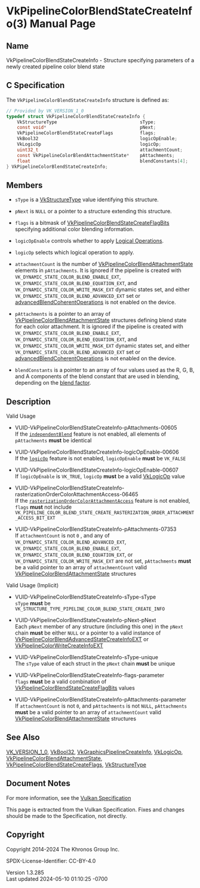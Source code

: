 # VkPipelineColorBlendStateCreateInfo(3) Manual Page

## Name

VkPipelineColorBlendStateCreateInfo - Structure specifying parameters of
a newly created pipeline color blend state



## <a href="#_c_specification" class="anchor"></a>C Specification

The `VkPipelineColorBlendStateCreateInfo` structure is defined as:

``` c
// Provided by VK_VERSION_1_0
typedef struct VkPipelineColorBlendStateCreateInfo {
    VkStructureType                               sType;
    const void*                                   pNext;
    VkPipelineColorBlendStateCreateFlags          flags;
    VkBool32                                      logicOpEnable;
    VkLogicOp                                     logicOp;
    uint32_t                                      attachmentCount;
    const VkPipelineColorBlendAttachmentState*    pAttachments;
    float                                         blendConstants[4];
} VkPipelineColorBlendStateCreateInfo;
```

## <a href="#_members" class="anchor"></a>Members

- `sType` is a [VkStructureType](https://registry.khronos.org/vulkan/specs/1.3-extensions/man/html/VkStructureType.html) value identifying
  this structure.

- `pNext` is `NULL` or a pointer to a structure extending this
  structure.

- `flags` is a bitmask of
  [VkPipelineColorBlendStateCreateFlagBits](https://registry.khronos.org/vulkan/specs/1.3-extensions/man/html/VkPipelineColorBlendStateCreateFlagBits.html)
  specifying additional color blending information.

- `logicOpEnable` controls whether to apply <a
  href="https://registry.khronos.org/vulkan/specs/1.3-extensions/html/vkspec.html#framebuffer-logicop"
  target="_blank" rel="noopener">Logical Operations</a>.

- `logicOp` selects which logical operation to apply.

- `attachmentCount` is the number of
  [VkPipelineColorBlendAttachmentState](https://registry.khronos.org/vulkan/specs/1.3-extensions/man/html/VkPipelineColorBlendAttachmentState.html)
  elements in `pAttachments`. It is ignored if the pipeline is created
  with `VK_DYNAMIC_STATE_COLOR_BLEND_ENABLE_EXT`,
  `VK_DYNAMIC_STATE_COLOR_BLEND_EQUATION_EXT`, and
  `VK_DYNAMIC_STATE_COLOR_WRITE_MASK_EXT` dynamic states set, and either
  `VK_DYNAMIC_STATE_COLOR_BLEND_ADVANCED_EXT` set or <a
  href="https://registry.khronos.org/vulkan/specs/1.3-extensions/html/vkspec.html#features-advancedBlendCoherentOperations"
  target="_blank" rel="noopener">advancedBlendCoherentOperations</a> is
  not enabled on the device.

- `pAttachments` is a pointer to an array of
  [VkPipelineColorBlendAttachmentState](https://registry.khronos.org/vulkan/specs/1.3-extensions/man/html/VkPipelineColorBlendAttachmentState.html)
  structures defining blend state for each color attachment. It is
  ignored if the pipeline is created with
  `VK_DYNAMIC_STATE_COLOR_BLEND_ENABLE_EXT`,
  `VK_DYNAMIC_STATE_COLOR_BLEND_EQUATION_EXT`, and
  `VK_DYNAMIC_STATE_COLOR_WRITE_MASK_EXT` dynamic states set, and either
  `VK_DYNAMIC_STATE_COLOR_BLEND_ADVANCED_EXT` set or <a
  href="https://registry.khronos.org/vulkan/specs/1.3-extensions/html/vkspec.html#features-advancedBlendCoherentOperations"
  target="_blank" rel="noopener">advancedBlendCoherentOperations</a> is
  not enabled on the device.

- `blendConstants` is a pointer to an array of four values used as the
  R, G, B, and A components of the blend constant that are used in
  blending, depending on the <a
  href="https://registry.khronos.org/vulkan/specs/1.3-extensions/html/vkspec.html#framebuffer-blendfactors"
  target="_blank" rel="noopener">blend factor</a>.

## <a href="#_description" class="anchor"></a>Description

Valid Usage

- <a href="#VUID-VkPipelineColorBlendStateCreateInfo-pAttachments-00605"
  id="VUID-VkPipelineColorBlendStateCreateInfo-pAttachments-00605"></a>
  VUID-VkPipelineColorBlendStateCreateInfo-pAttachments-00605  
  If the <a
  href="https://registry.khronos.org/vulkan/specs/1.3-extensions/html/vkspec.html#features-independentBlend"
  target="_blank" rel="noopener"><code>independentBlend</code></a>
  feature is not enabled, all elements of `pAttachments` **must** be
  identical

- <a href="#VUID-VkPipelineColorBlendStateCreateInfo-logicOpEnable-00606"
  id="VUID-VkPipelineColorBlendStateCreateInfo-logicOpEnable-00606"></a>
  VUID-VkPipelineColorBlendStateCreateInfo-logicOpEnable-00606  
  If the <a
  href="https://registry.khronos.org/vulkan/specs/1.3-extensions/html/vkspec.html#features-logicOp"
  target="_blank" rel="noopener"><code>logicOp</code></a> feature is not
  enabled, `logicOpEnable` **must** be `VK_FALSE`

- <a href="#VUID-VkPipelineColorBlendStateCreateInfo-logicOpEnable-00607"
  id="VUID-VkPipelineColorBlendStateCreateInfo-logicOpEnable-00607"></a>
  VUID-VkPipelineColorBlendStateCreateInfo-logicOpEnable-00607  
  If `logicOpEnable` is `VK_TRUE`, `logicOp` **must** be a valid
  [VkLogicOp](https://registry.khronos.org/vulkan/specs/1.3-extensions/man/html/VkLogicOp.html) value

- <a
  href="#VUID-VkPipelineColorBlendStateCreateInfo-rasterizationOrderColorAttachmentAccess-06465"
  id="VUID-VkPipelineColorBlendStateCreateInfo-rasterizationOrderColorAttachmentAccess-06465"></a>
  VUID-VkPipelineColorBlendStateCreateInfo-rasterizationOrderColorAttachmentAccess-06465  
  If the <a
  href="https://registry.khronos.org/vulkan/specs/1.3-extensions/html/vkspec.html#features-rasterizationOrderColorAttachmentAccess"
  target="_blank"
  rel="noopener"><code>rasterizationOrderColorAttachmentAccess</code></a>
  feature is not enabled, `flags` **must** not include
  `VK_PIPELINE_COLOR_BLEND_STATE_CREATE_RASTERIZATION_ORDER_ATTACHMENT_ACCESS_BIT_EXT`

- <a href="#VUID-VkPipelineColorBlendStateCreateInfo-pAttachments-07353"
  id="VUID-VkPipelineColorBlendStateCreateInfo-pAttachments-07353"></a>
  VUID-VkPipelineColorBlendStateCreateInfo-pAttachments-07353  
  If `attachmentCount` is not `0` , and any of
  `VK_DYNAMIC_STATE_COLOR_BLEND_ADVANCED_EXT`,
  `VK_DYNAMIC_STATE_COLOR_BLEND_ENABLE_EXT`,
  `VK_DYNAMIC_STATE_COLOR_BLEND_EQUATION_EXT`, or
  `VK_DYNAMIC_STATE_COLOR_WRITE_MASK_EXT` are not set, `pAttachments`
  **must** be a valid pointer to an array of `attachmentCount` valid
  [VkPipelineColorBlendAttachmentState](https://registry.khronos.org/vulkan/specs/1.3-extensions/man/html/VkPipelineColorBlendAttachmentState.html)
  structures

Valid Usage (Implicit)

- <a href="#VUID-VkPipelineColorBlendStateCreateInfo-sType-sType"
  id="VUID-VkPipelineColorBlendStateCreateInfo-sType-sType"></a>
  VUID-VkPipelineColorBlendStateCreateInfo-sType-sType  
  `sType` **must** be
  `VK_STRUCTURE_TYPE_PIPELINE_COLOR_BLEND_STATE_CREATE_INFO`

- <a href="#VUID-VkPipelineColorBlendStateCreateInfo-pNext-pNext"
  id="VUID-VkPipelineColorBlendStateCreateInfo-pNext-pNext"></a>
  VUID-VkPipelineColorBlendStateCreateInfo-pNext-pNext  
  Each `pNext` member of any structure (including this one) in the
  `pNext` chain **must** be either `NULL` or a pointer to a valid
  instance of
  [VkPipelineColorBlendAdvancedStateCreateInfoEXT](https://registry.khronos.org/vulkan/specs/1.3-extensions/man/html/VkPipelineColorBlendAdvancedStateCreateInfoEXT.html)
  or
  [VkPipelineColorWriteCreateInfoEXT](https://registry.khronos.org/vulkan/specs/1.3-extensions/man/html/VkPipelineColorWriteCreateInfoEXT.html)

- <a href="#VUID-VkPipelineColorBlendStateCreateInfo-sType-unique"
  id="VUID-VkPipelineColorBlendStateCreateInfo-sType-unique"></a>
  VUID-VkPipelineColorBlendStateCreateInfo-sType-unique  
  The `sType` value of each struct in the `pNext` chain **must** be
  unique

- <a href="#VUID-VkPipelineColorBlendStateCreateInfo-flags-parameter"
  id="VUID-VkPipelineColorBlendStateCreateInfo-flags-parameter"></a>
  VUID-VkPipelineColorBlendStateCreateInfo-flags-parameter  
  `flags` **must** be a valid combination of
  [VkPipelineColorBlendStateCreateFlagBits](https://registry.khronos.org/vulkan/specs/1.3-extensions/man/html/VkPipelineColorBlendStateCreateFlagBits.html)
  values

- <a
  href="#VUID-VkPipelineColorBlendStateCreateInfo-pAttachments-parameter"
  id="VUID-VkPipelineColorBlendStateCreateInfo-pAttachments-parameter"></a>
  VUID-VkPipelineColorBlendStateCreateInfo-pAttachments-parameter  
  If `attachmentCount` is not `0`, and `pAttachments` is not `NULL`,
  `pAttachments` **must** be a valid pointer to an array of
  `attachmentCount` valid
  [VkPipelineColorBlendAttachmentState](https://registry.khronos.org/vulkan/specs/1.3-extensions/man/html/VkPipelineColorBlendAttachmentState.html)
  structures

## <a href="#_see_also" class="anchor"></a>See Also

[VK_VERSION_1_0](https://registry.khronos.org/vulkan/specs/1.3-extensions/man/html/VK_VERSION_1_0.html), [VkBool32](https://registry.khronos.org/vulkan/specs/1.3-extensions/man/html/VkBool32.html),
[VkGraphicsPipelineCreateInfo](https://registry.khronos.org/vulkan/specs/1.3-extensions/man/html/VkGraphicsPipelineCreateInfo.html),
[VkLogicOp](https://registry.khronos.org/vulkan/specs/1.3-extensions/man/html/VkLogicOp.html),
[VkPipelineColorBlendAttachmentState](https://registry.khronos.org/vulkan/specs/1.3-extensions/man/html/VkPipelineColorBlendAttachmentState.html),
[VkPipelineColorBlendStateCreateFlags](https://registry.khronos.org/vulkan/specs/1.3-extensions/man/html/VkPipelineColorBlendStateCreateFlags.html),
[VkStructureType](https://registry.khronos.org/vulkan/specs/1.3-extensions/man/html/VkStructureType.html)

## <a href="#_document_notes" class="anchor"></a>Document Notes

For more information, see the <a
href="https://registry.khronos.org/vulkan/specs/1.3-extensions/html/vkspec.html#VkPipelineColorBlendStateCreateInfo"
target="_blank" rel="noopener">Vulkan Specification</a>

This page is extracted from the Vulkan Specification. Fixes and changes
should be made to the Specification, not directly.

## <a href="#_copyright" class="anchor"></a>Copyright

Copyright 2014-2024 The Khronos Group Inc.

SPDX-License-Identifier: CC-BY-4.0

Version 1.3.285  
Last updated 2024-05-10 01:10:25 -0700
